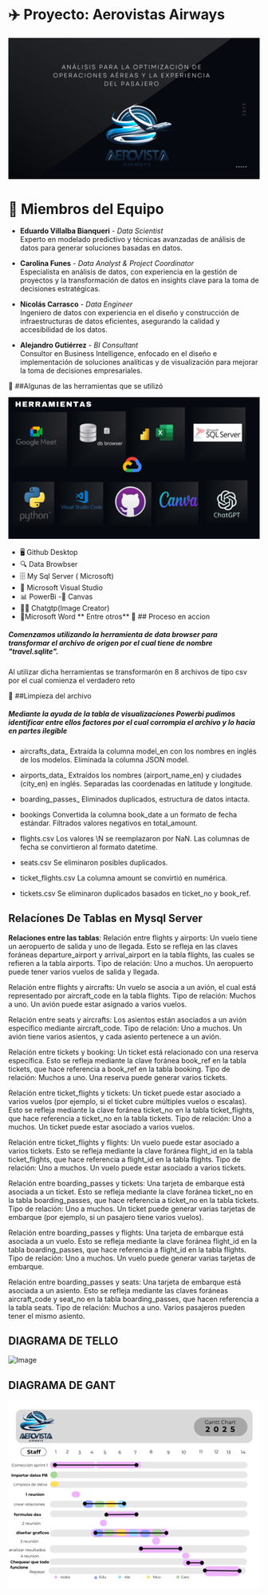 # ✈️ Proyecto: Aerovistas Airways

![Image](https://github.com/Carolinafunes89/aerovistas_airways/blob/main/Night%20Presentation%20-%20Cover.png)

# 👥 Miembros del Equipo

- **Eduardo Villalba Bianqueri** - *Data Scientist*  
  Experto en modelado predictivo y técnicas avanzadas de análisis de datos para generar soluciones basadas en datos.

- **Carolina Funes** - *Data Analyst & Project Coordinator*  
  Especialista en análisis de datos, con experiencia en la gestión de proyectos y la transformación de datos en insights clave para la toma de decisiones estratégicas.

- **Nicolás Carrasco** - *Data Engineer*  
  Ingeniero de datos con experiencia en el diseño y construcción de infraestructuras de datos eficientes, asegurando la calidad y accesibilidad de los datos.

- **Alejandro Gutiérrez** - *BI Consultant*  
  Consultor en Business Intelligence, enfocado en el diseño e implementación de soluciones analíticas y de visualización para mejorar la toma de decisiones empresariales.
<p>
🔧 ##Algunas de las herramientas que se utilizó
</p>

![Image](https://github.com/Carolinafunes89/aerovistas_airways/blob/main/Night%20Presentation%20-%20Success%20marketing.png)

- 🖥️ Github Desktop
- 🔍 Data Browbser
- 🗄️ My Sql Server ( Microsoft)
- 🐍 Microsoft Visual Studio
- 📊 PowerBi
-🎨 Canvas
- 🤖🎨 Chatgtp(Image Creator)
- 📝Microsoft Word 
 ** Entre otros**
🚀 ## Proceso en accion 
#####  Comenzamos utilizando la herramienta de data browser para transformar el archivo de origen por el cual tiene de nombre "travel.sqlite".
Al utilizar dicha herramientas se transformarón en 8 archivos de tipo csv por el cual comienza el verdadero reto 

🧹 ##Limpieza del archivo 
##### Mediante la ayuda de la tabla de visualizacíones Powerbi pudimos identificar entre ellos factores por el cual corrompia el archivo y lo hacia en partes ilegible 
* aircrafts_data_
Extraída la columna model_en con los nombres en inglés de los modelos.
Eliminada la columna JSON model.

* airports_data_
Extraídos los nombres (airport_name_en) y ciudades (city_en) en inglés.
Separadas las coordenadas en latitude y longitude.

* boarding_passes_
Eliminados duplicados, estructura de datos intacta.

* bookings
Convertida la columna book_date a un formato de fecha estándar.
Filtrados valores negativos en total_amount.

* flights.csv
Los valores \N se reemplazaron por NaN.
Las columnas de fecha se convirtieron al formato datetime.

* seats.csv
Se eliminaron posibles duplicados.

* ticket_flights.csv
La columna amount se convirtió en numérica.

* tickets.csv
Se eliminaron duplicados basados en ticket_no y book_ref.
## Relacíones De Tablas en Mysql Server


**Relaciones entre las tablas**:
Relación entre flights y airports:
Un vuelo tiene un aeropuerto de salida y uno de llegada. Esto se refleja en las claves foráneas departure_airport y arrival_airport en la tabla flights, las cuales se refieren a la tabla airports.
Tipo de relación: Uno a muchos.
Un aeropuerto puede tener varios vuelos de salida y llegada.

Relación entre flights y aircrafts:
Un vuelo se asocia a un avión, el cual está representado por aircraft_code en la tabla flights.
Tipo de relación: Muchos a uno.
Un avión puede estar asignado a varios vuelos.

Relación entre seats y aircrafts:
Los asientos están asociados a un avión específico mediante aircraft_code.
Tipo de relación: Uno a muchos.
Un avión tiene varios asientos, y cada asiento pertenece a un avión.

Relación entre tickets y booking:
Un ticket está relacionado con una reserva específica. Esto se refleja mediante la clave foránea book_ref en la tabla tickets, que hace referencia a book_ref en la tabla booking.
Tipo de relación: Muchos a uno.
Una reserva puede generar varios tickets.

Relación entre ticket_flights y tickets:
Un ticket puede estar asociado a varios vuelos (por ejemplo, si el ticket cubre múltiples vuelos o escalas). Esto se refleja mediante la clave foránea ticket_no en la tabla ticket_flights, que hace referencia a ticket_no en la tabla tickets.
Tipo de relación: Uno a muchos.
Un ticket puede estar asociado a varios vuelos.

Relación entre ticket_flights y flights:
Un vuelo puede estar asociado a varios tickets. Esto se refleja mediante la clave foránea flight_id en la tabla ticket_flights, que hace referencia a flight_id en la tabla flights.
Tipo de relación: Uno a muchos.
Un vuelo puede estar asociado a varios tickets.

Relación entre boarding_passes y tickets:
Una tarjeta de embarque está asociada a un ticket. Esto se refleja mediante la clave foránea ticket_no en la tabla boarding_passes, que hace referencia a ticket_no en la tabla tickets.
Tipo de relación: Uno a muchos.
Un ticket puede generar varias tarjetas de embarque (por ejemplo, si un pasajero tiene varios vuelos).

Relación entre boarding_passes y flights:
Una tarjeta de embarque está asociada a un vuelo. Esto se refleja mediante la clave foránea flight_id en la tabla boarding_passes, que hace referencia a flight_id en la tabla flights.
Tipo de relación: Uno a muchos.
Un vuelo puede generar varias tarjetas de embarque.

Relación entre boarding_passes y seats:
Una tarjeta de embarque está asociada a un asiento. Esto se refleja mediante las claves foráneas aircraft_code y seat_no en la tabla boarding_passes, que hacen referencia a la tabla seats.
Tipo de relación: Muchos a uno.
Varios pasajeros pueden tener el mismo asiento.
## DIAGRAMA DE TELLO
![Image](https://github.com/user-attachments/assets/12267b8b-1ab1-48b9-bac2-427c534d1a9a)
## DIAGRAMA DE GANT
![Image](https://github.com/Carolinafunes89/aerovistas_airways/blob/main/Gray%20Colorful%20Modern%20Professional%20Social%20Media%20Marketing%20Plan%20Gantt%20Chart%20Graph.png)
